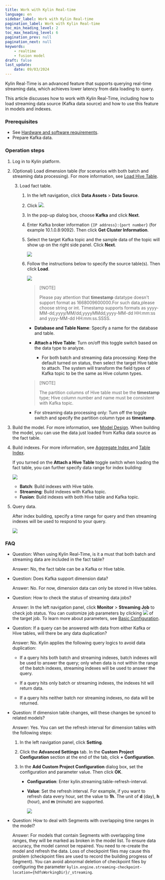 ```yaml
---
title: Work with Kylin Real-time
language: en
sidebar_label: Work with Kylin Real-time
pagination_label: Work with Kylin Real-time
toc_min_heading_level: 2
toc_max_heading_level: 6
pagination_prev: null
pagination_next: null
keywords:
    - realtime
    - fusion model
draft: false
last_update:
    date: 09/03/2024
---
```


Kylin Real-Time is an advanced feature that supports querying real-time streaming data, which achieves lower latency from data loading to query.

This article discusses how to work with Kylin Real-Time, including how to load streaming data source (Kafka data source) and how to use this feature in models and indexes. 

### Prerequisites

- See [Hardware and software requirements](prerequisite.en.md). 
- Prepare Kafka data. 

### Operation steps

1. Log in to Kylin platform. 

2. (Optional) Load dimension table (for scenarios with both batch and streaming data processing). For more information, see [Load Hive Table](../../Designers-Guide/datasource/import_hive.en.md). 

   3. Load fact table. 

      1. In the left navigation, click **Data Assets** > **Data Source**. 

      2. Click ![](images/add.png). 

      3. In the pop-up dialog box, choose **Kafka** and click **Next**. 

      4. Enter Kafka broker information `{IP address}:{port number}` (for example 10.1.0.8:9092). Then click **Get Cluster Information**. 

      5. Select the target Kafka topic and the sample data of the topic will show up on the right side panel. Click **Next**. 

         ![](images/load_tables_1_en.png)

      6. Follow the instructions below to specify the source table(s). Then click **Load**. 

         ![](images/load_tables_2_en.png)
         >    [!NOTE]
         >
         >    Please pay attention that **timestamp** datatype doesn't support format as 1668009600000.For such data,please choose string or int.
   Timestamp supports formats as yyyy-MM-dd,yyyy/MM/dd,yyyyMMdd,yyyy-MM-dd HH:mm:ss and yyyy-MM-dd HH:mm:ss.SSSS.

         - **Database and Table Name**: Specify a name for the database and table. 

         - **Attach a Hive Table**: Turn on/off this toggle switch based on the data type to analyze.  

           - For both batch and streaming data processing: Keep the default turned on status, then select the target Hive table to attach. The system will transform the field types of Kafka topic to be the same as Hive column types.
         >    [!NOTE]
         >
         >    The partition columns of Hive table must be the **timestamp** type; Hive column number and name must be consistent with Kafka topic. 

         - For streaming data processing only: Turn off the toggle switch and specify the partition column type as **timestamp**.

3. Build the model. For more information, see [Model Design](../intro.md). When building the model, you can use the data just loaded from Kafka data source as the fact table. 

4. Build indexes. For more information, see [Aggregate Index ](../model_design/aggregation_group.md)and [Table Index](../model_design/table_index.md). 

   If you turned on the **Attach a Hive Table** toggle switch when loading the fact table, you can further specify data range for index building: 

   ![](images/index_data_range_en.png)

   - **Batch**: Build indexes with Hive table.
   - **Streaming**: Build indexes with Kafka topic. 
   - **Fusion**: Build indexes with both Hive table and Kafka topic. 

5. Query data. 

   After index building, specify a time range for query and then streaming indexes will be used to respond to your query. 

   ![](images/real-time_query_streaming_data.png)



### FAQ

- Question: When using Kylin Real-Time, is it a must that both batch and streaming data are included in the fact table? 

  Answer: No, the fact table can be a Kafka or Hive table. 

- Question: Does Kafka support dimension data?

  Answer: No. For now, dimension data can only be stored in Hive tables. 

- Question: How to check the status of streaming data jobs? 

  Answer: In the left navigation panel, click **Monitor** > **Streaming Job** to check job status. You can customize job parameters by clicking ![](images/par_config.png) of the target job. To learn more about parameters, see [Basic Configuration](../../installation/config/configuration.en.md). 

- Question: If a query can be answered with data from either Kafka or Hive tables, will there be any data duplication?

  Answer: No. Kylin applies the following query logics to avoid data duplication: 

  - If a query hits both batch and streaming indexes, batch indexes will be used to answer the query; only when data is not within the range of the batch indexes, streaming indexes will be used to answer the query.

  - If a query hits only batch or streaming indexes, the indexes hit will return data.
  - If a query hits neither batch nor streaming indexes, no data will be returned.

- Question: If dimension table changes, will these changes be synced to related models? 

  Answer: Yes. You can set the refresh interval for dimension tables with the following steps: 

  1. In the left navigation panel, click **Setting**.

  2. Click the **Advanced Settings** tab. In the **Custom Project Configuration** section at the end of the tab, click **+ Configuration**.

  3. In the **Add Custom Project Configuration** dialog box, set the configuration and parameter value. Then click **OK**. 

     - **Configuration**: Enter kylin.streaming.table-refresh-interval.

     - **Value**: Set the refresh interval. For example, if you want to refresh data every hour, set the value to **1h**. The unit of **d** (day), **h** (hour), and **m** (minute) are supported. 

       ![](images/custom_project_configuration_en.png)

- Question: How to deal with Segments with overlapping time ranges in the model?
     
  Answer: For models that contain Segments with overlapping time ranges, they will be marked as broken in the model list. To ensure data accuracy, the model cannot be repaired. You need to re-create the model and refresh the data. Loss of checkpoint files may cause this problem (checkpoint files are used to record the building progress of Segment). You can avoid abnormal deletion of checkpoint files by configuring the parameter `kylin.engine.streaming-checkpoint-location={hdfsWorkingDir}/_streaming`.
  
